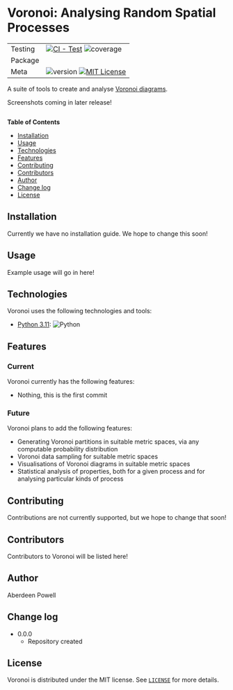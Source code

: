# Voronoi: Analysing Random Spatial Processes

| | |
| --- | --- |
| Testing | [![CI - Test](https://github.com/pandas-dev/pandas/actions/workflows/unit-tests.yml/badge.svg)](https://github.com/pandas-dev/pandas/actions/workflows/unit-tests.yml) ![coverage](https://img.shields.io/badge/coverage-0%25-red) |
| Package |  |
| Meta | ![version](https://img.shields.io/badge/version-0.0.0-blue) [![MIT License](https://img.shields.io/badge/License-MIT-green.svg)](https://choosealicense.com/licenses/mit/) |




A suite of tools to create and analyse [Voronoi diagrams](https://en.wikipedia.org/wiki/Voronoi_diagram). 

Screenshots coming in later release!

![]()

**Table of Contents**

- [Installation](#installation)
- [Usage](#usage)
- [Technologies](#technologies)
- [Features](#features)
- [Contributing](#contributing)
- [Contributors](#contributors)
- [Author](#author)
- [Change log](#change-log)
- [License](#license)

## Installation

Currently we have no installation guide. We hope to change this soon!

## Usage

Example usage will go in here!

## Technologies

Voronoi uses the following technologies and tools:

- [Python 3.11](https://www.python.org/): ![Python](https://img.shields.io/badge/python-3670A0?style=for-the-badge&logo=python&logoColor=ffdd54)

## Features

### Current
Voronoi currently has the following features:

- Nothing, this is the first commit

### Future
Voronoi plans to add the following features:

- Generating Voronoi partitions in suitable metric spaces, via any computable probability distribution
- Voronoi data sampling for suitable metric spaces
- Visualisations of Voronoi diagrams in suitable metric spaces
- Statistical analysis of properties, both for a given process and for analysing particular kinds of process

## Contributing

Contributions are not currently supported, but we hope to change that soon!

## Contributors

Contributors to Voronoi will be listed here!

## Author

Aberdeen Powell

## Change log

- 0.0.0
    - Repository created

## License

Voronoi is distributed under the MIT license. See [`LICENSE`](LICENSE.md) for more details.